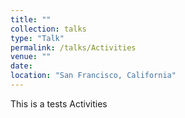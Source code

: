 ```yaml
---
title: ""
collection: talks
type: "Talk"
permalink: /talks/Activities
venue: ""
date: 
location: "San Francisco, California"
---
```


This is a tests Activities
